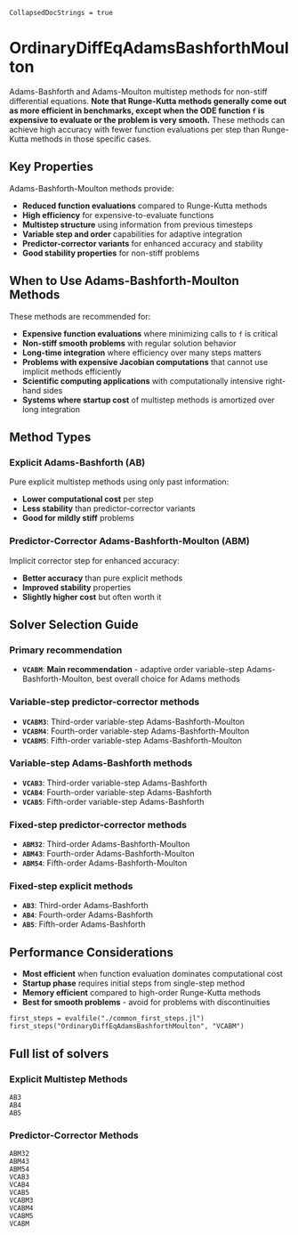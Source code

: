 ```@meta
CollapsedDocStrings = true
```

# OrdinaryDiffEqAdamsBashforthMoulton

Adams-Bashforth and Adams-Moulton multistep methods for non-stiff differential equations. **Note that Runge-Kutta methods generally come out as more efficient in benchmarks, except when the ODE function `f` is expensive to evaluate or the problem is very smooth.** These methods can achieve high accuracy with fewer function evaluations per step than Runge-Kutta methods in those specific cases.

## Key Properties

Adams-Bashforth-Moulton methods provide:

  - **Reduced function evaluations** compared to Runge-Kutta methods
  - **High efficiency** for expensive-to-evaluate functions
  - **Multistep structure** using information from previous timesteps
  - **Variable step and order** capabilities for adaptive integration
  - **Predictor-corrector variants** for enhanced accuracy and stability
  - **Good stability properties** for non-stiff problems

## When to Use Adams-Bashforth-Moulton Methods

These methods are recommended for:

  - **Expensive function evaluations** where minimizing calls to `f` is critical
  - **Non-stiff smooth problems** with regular solution behavior
  - **Long-time integration** where efficiency over many steps matters
  - **Problems with expensive Jacobian computations** that cannot use implicit methods efficiently
  - **Scientific computing applications** with computationally intensive right-hand sides
  - **Systems where startup cost** of multistep methods is amortized over long integration

## Method Types

### Explicit Adams-Bashforth (AB)

Pure explicit multistep methods using only past information:

  - **Lower computational cost** per step
  - **Less stability** than predictor-corrector variants
  - **Good for mildly stiff** problems

### Predictor-Corrector Adams-Bashforth-Moulton (ABM)

Implicit corrector step for enhanced accuracy:

  - **Better accuracy** than pure explicit methods
  - **Improved stability** properties
  - **Slightly higher cost** but often worth it

## Solver Selection Guide

### Primary recommendation

  - **`VCABM`**: **Main recommendation** - adaptive order variable-step Adams-Bashforth-Moulton, best overall choice for Adams methods

### Variable-step predictor-corrector methods

  - **`VCABM3`**: Third-order variable-step Adams-Bashforth-Moulton
  - **`VCABM4`**: Fourth-order variable-step Adams-Bashforth-Moulton
  - **`VCABM5`**: Fifth-order variable-step Adams-Bashforth-Moulton

### Variable-step Adams-Bashforth methods

  - **`VCAB3`**: Third-order variable-step Adams-Bashforth
  - **`VCAB4`**: Fourth-order variable-step Adams-Bashforth
  - **`VCAB5`**: Fifth-order variable-step Adams-Bashforth

### Fixed-step predictor-corrector methods

  - **`ABM32`**: Third-order Adams-Bashforth-Moulton
  - **`ABM43`**: Fourth-order Adams-Bashforth-Moulton
  - **`ABM54`**: Fifth-order Adams-Bashforth-Moulton

### Fixed-step explicit methods

  - **`AB3`**: Third-order Adams-Bashforth
  - **`AB4`**: Fourth-order Adams-Bashforth
  - **`AB5`**: Fifth-order Adams-Bashforth

## Performance Considerations

  - **Most efficient** when function evaluation dominates computational cost
  - **Startup phase** requires initial steps from single-step method
  - **Memory efficient** compared to high-order Runge-Kutta methods
  - **Best for smooth problems** - avoid for problems with discontinuities

```@eval
first_steps = evalfile("./common_first_steps.jl")
first_steps("OrdinaryDiffEqAdamsBashforthMoulton", "VCABM")
```

## Full list of solvers

### Explicit Multistep Methods

```@docs
AB3
AB4
AB5
```

### Predictor-Corrector Methods

```@docs
ABM32
ABM43
ABM54
VCAB3
VCAB4
VCAB5
VCABM3
VCABM4
VCABM5
VCABM
```
